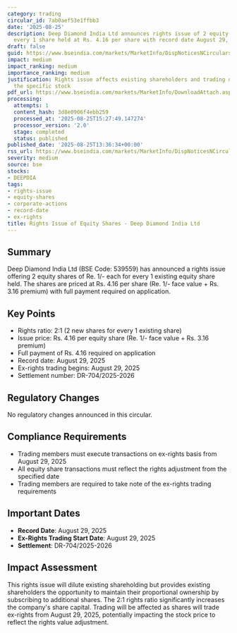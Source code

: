 ```yaml
---
category: trading
circular_id: 7ab0aef53e1ffbb3
date: '2025-08-25'
description: Deep Diamond India Ltd announces rights issue of 2 equity shares for
  every 1 share held at Rs. 4.16 per share with record date August 29, 2025.
draft: false
guid: https://www.bseindia.com/markets/MarketInfo/DispNoticesNCirculars.aspx?Noticeid={B1464CDB-A906-413C-BD21-44EAF776CD5A}&noticeno=20250825-51&dt=08/25/2025&icount=51&totcount=65&flag=0
impact: medium
impact_ranking: medium
importance_ranking: medium
justification: Rights issue affects existing shareholders and trading dynamics for
  the specific stock
pdf_url: https://www.bseindia.com/markets/MarketInfo/DownloadAttach.aspx?id=20250825-51&attachedId=
processing:
  attempts: 1
  content_hash: 3d8e0906f4ebb259
  processed_at: '2025-08-25T15:27:49.147274'
  processor_version: '2.0'
  stage: completed
  status: published
published_date: '2025-08-25T13:36:34+00:00'
rss_url: https://www.bseindia.com/markets/MarketInfo/DispNoticesNCirculars.aspx?Noticeid={B1464CDB-A906-413C-BD21-44EAF776CD5A}&noticeno=20250825-51&dt=08/25/2025&icount=51&totcount=65&flag=0
severity: medium
source: bse
stocks:
- DEEPDIA
tags:
- rights-issue
- equity-shares
- corporate-actions
- record-date
- ex-rights
title: Rights Issue of Equity Shares - Deep Diamond India Ltd
---
```


## Summary

Deep Diamond India Ltd (BSE Code: 539559) has announced a rights issue offering 2 equity shares of Re. 1/- each for every 1 existing equity share held. The shares are priced at Rs. 4.16 per share (Re. 1/- face value + Rs. 3.16 premium) with full payment required on application.

## Key Points

- Rights ratio: 2:1 (2 new shares for every 1 existing share)
- Issue price: Rs. 4.16 per equity share (Re. 1/- face value + Rs. 3.16 premium)
- Full payment of Rs. 4.16 required on application
- Record date: August 29, 2025
- Ex-rights trading begins: August 29, 2025
- Settlement number: DR-704/2025-2026

## Regulatory Changes

No regulatory changes announced in this circular.

## Compliance Requirements

- Trading members must execute transactions on ex-rights basis from August 29, 2025
- All equity share transactions must reflect the rights adjustment from the specified date
- Trading members are required to take note of the ex-rights trading requirements

## Important Dates

- **Record Date**: August 29, 2025
- **Ex-Rights Trading Start Date**: August 29, 2025
- **Settlement**: DR-704/2025-2026

## Impact Assessment

This rights issue will dilute existing shareholding but provides existing shareholders the opportunity to maintain their proportional ownership by subscribing to additional shares. The 2:1 rights ratio significantly increases the company's share capital. Trading will be affected as shares will trade ex-rights from August 29, 2025, potentially impacting the stock price to reflect the rights value adjustment.